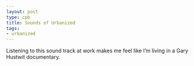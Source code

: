 ```yaml
---
layout: post
type: cpb
title: Sounds of Urbanized
tags:
- urbanized
---
```

Listening to this sound track at work makes me feel like I’m living in a Gary Hustwit documentary.

